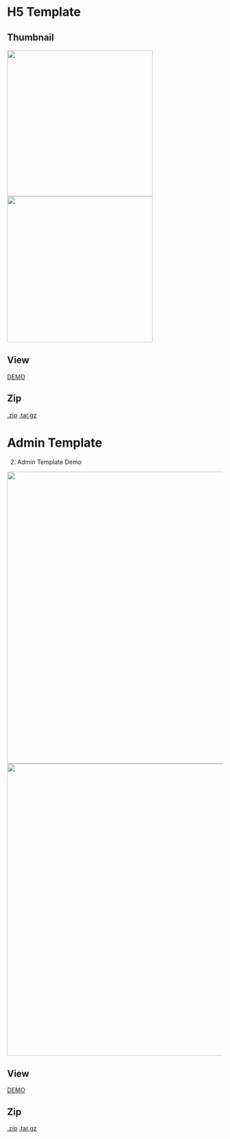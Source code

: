 # H5 Template

## Thumbnail

<img src="http://oss.joenix.com/joenix.com/template-white.jpg" width="340" />
<img src="http://oss.joenix.com/joenix.com/template-black.jpg" width="340" />

## View

[DEMO](http://vue-scaff-demo.joenix.com/)

## Zip

[.zip](https://github.com/vue-scaff/vue-scaff-demo/archive/vue-scaff-demo-v1.0.zip)
[.tar.gz](https://github.com/vue-scaff/vue-scaff-demo/archive/vue-scaff-demo-v1.0.tar.gz)

# Admin Template

2. Admin Template Demo

<img src="http://oss.joenix.com/joenix.com/admin-login.jpg" width="680" />
<img src="http://oss.joenix.com/joenix.com/admin-dashboard.jpg" width="680" />

## View

[DEMO](http://vue-scaff-admin.joenix.com/)

## Zip

[.zip](https://github.com/vue-scaff/vue-scaff-admin/archive/vue-scaff-admin-v1.0.zip)
[.tar.gz](https://github.com/vue-scaff/vue-scaff-admin/archive/vue-scaff-admin-v1.0.tar.gz)
